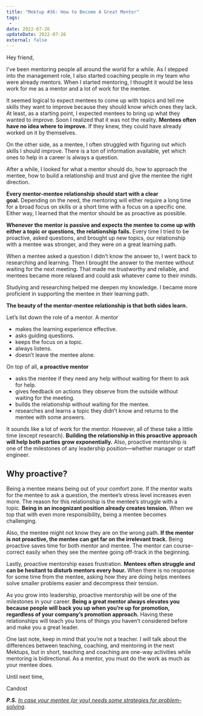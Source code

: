 ```yaml
---
title: "Mektup #36: How to Become A Great Mentor"
tags:
 -
date: 2022-07-26
updateDate: 2022-07-26
external: false
---
```


Hey friend,

I've been mentoring people all around the world for a while. As I stepped into the management role, I also started coaching people in my team who were already mentors. When I started mentoring, I thought it would be less work for me as a mentor and a lot of work for the mentee.

It seemed logical to expect mentees to come up with topics and tell me skills they want to improve because they should know which ones they lack. At least, as a starting point, I expected mentees to bring up what they wanted to improve. Soon I realized that it was not the reality. **Mentees often have no idea where to improve.** If they knew, they could have already worked on it by themselves.

On the other side, as a mentee, I often struggled with figuring out which skills I should improve. There is a ton of information available, yet which ones to help in a career is always a question.

After a while, I looked for what a mentor should do, how to approach the mentee, how to build a relationship and trust and give the mentee the right direction.

**Every mentor-mentee relationship should start with a clear goal.** Depending on the need, the mentoring will either require a long time for a broad focus on skills or a short time with a focus on a specific one. Either way, I learned that the mentor should be as proactive as possible.

**Whenever the mentor is passive and expects the mentee to come up with either a topic or questions, the relationship fails.** Every time I tried to be proactive, asked questions, and brought up new topics, our relationship with a mentee was stronger, and they were on a great learning path.

When a mentee asked a question I didn’t know the answer to, I went back to researching and learning. Then I brought the answer to the mentee without waiting for the next meeting. That made me trustworthy and reliable, and mentees became more relaxed and could ask whatever came to their minds.

Studying and researching helped me deepen my knowledge. I became more proficient in supporting the mentee in their learning path.

**The beauty of the mentor-mentee relationship is that both sides learn.**

Let’s list down the role of a mentor. A mentor

- makes the learning experience effective.
- asks guiding questions.
- keeps the focus on a topic.
- always listens.
- doesn’t leave the mentee alone.

On top of all, **a proactive mentor**

- asks the mentee if they need any help without waiting for them to ask for help.
- gives feedback on actions they observe from the outside without waiting for the meeting.
- builds the relationship without waiting for the mentee.
- researches and learns a topic they didn’t know and returns to the mentee with some answers.

It sounds like a lot of work for the mentor. However, all of these take a little time (except research). **Building the relationship in this proactive approach will help both parties grow exponentially.** Also, proactive mentorship is one of the milestones of any leadership position—whether manager or staff engineer.

## Why proactive?

Being a mentee means being out of your comfort zone. If the mentor waits for the mentee to ask a question, the mentee’s stress level increases even more. The reason for this relationship is the mentee’s struggle with a topic. **Being in an incognizant position already creates tension.** When we top that with even more responsibility, being a mentee becomes challenging.

Also, the mentee might not know they are on the wrong path. **If the mentor is not proactive, the mentee can get far on the irrelevant track.** Being proactive saves time for both mentor and mentee. The mentor can course-correct easily when they see the mentee going off-track in the beginning.

Lastly, proactive mentorship eases frustration. **Mentees often struggle and can be hesitant to disturb mentors every hour.** When there is no response for some time from the mentee, asking how they are doing helps mentees solve smaller problems easier and decompress their tension.

As you grow into leadership, proactive mentorship will be one of the milestones in your career. **Being a great mentor always elevates you because people will back you up when you’re up for promotion, regardless of your company’s promotion approach.** Having these relationships will teach you tons of things you haven’t considered before and make you a great leader.

One last note, keep in mind that you’re not a teacher. I will talk about the differences between teaching, coaching, and mentoring in the next Mektups, but in short, teaching and coaching are one-way activities while mentoring is bidirectional. As a mentor, you must do the work as much as your mentee does.

Until next time,

Candost

_**P.S.** [In case your mentee (or you) needs some strategies for problem-solving](https://candost.substack.com/p/27-problem-solving-skills-and-a-strategy-065)._
